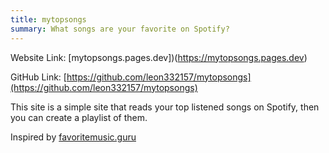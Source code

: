 ```yaml
---
title: mytopsongs
summary: What songs are your favorite on Spotify?
---
```


Website Link: [mytopsongs.pages.dev])(https://mytopsongs.pages.dev)

GitHub Link: [https://github.com/leon332157/mytopsongs](https://github.com/leon332157/mytopsongs)

This site is a simple site that reads your top listened songs on Spotify, then you can create a playlist of them.

Inspired by [favoritemusic.guru](https://favoritemusic.guru)